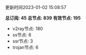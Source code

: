 更新时间2023-01-02 15:08:57

**总订阅: 45**
**总节点: 839**
**有效节点: 195**
- v2ray节点: 180
- ss节点: 6
- ssr节点: 3
- trojan节点: 6

